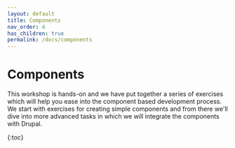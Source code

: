```yaml
---
layout: default
title: Components
nav_order: 4
has_children: true
permalink: /docs/components
---
```


# Components

This workshop is hands-on and we have put together a series of exercises which will help you ease into the component based development process.  We start with exercises for creating simple components and from there we'll dive into more advanced tasks in which we will integrate the components with Drupal.


{:toc}
